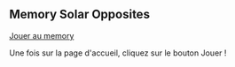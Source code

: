 ## Memory Solar Opposites

[Jouer au memory]([https://mrik375.github.io/memory/](https://mrik375.github.io/memory/))

Une fois sur la page d'accueil, cliquez sur le bouton Jouer !

